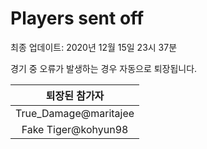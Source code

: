 # Players sent off
최종 업데이트: 2020년 12월 15일 23시 37분


경기 중 오류가 발생하는 경우 자동으로 퇴장됩니다.


| 퇴장된 참가자 |
|:---:|
| True_Damage@maritajee |
| Fake Tiger@kohyun98 |